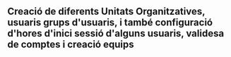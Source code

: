 ## Creació de diferents Unitats Organitzatives, usuaris grups d'usuaris, i també configuració d'hores d'inici sessió d'alguns usuaris, validesa de comptes i creació equips

